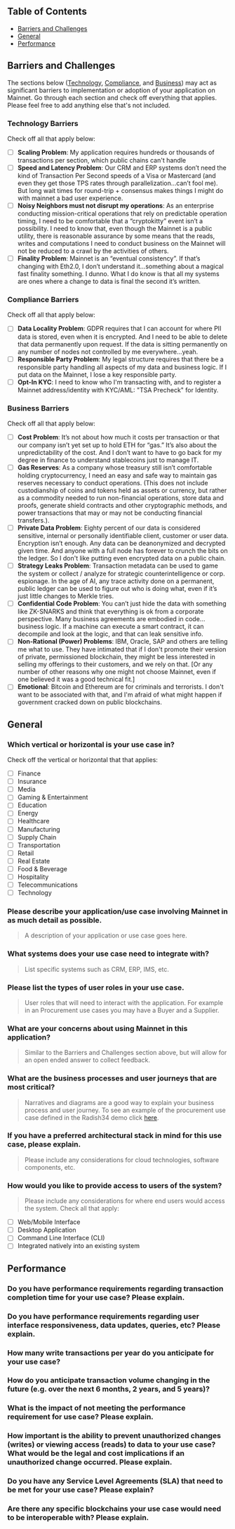 ## Table of Contents

* [Barriers and Challenges](https://github.com/EnvisionBlockchain/baseline/blob/specs/docs/Non-Functional%20Requirements%20Questionnaire.md#barriers-and-challenges)  
* [General](https://github.com/EnvisionBlockchain/baseline/blob/specs/docs/Non-Functional%20Requirements%20Questionnaire.md#general)  
* [Performance](https://github.com/EnvisionBlockchain/baseline/blob/specs/docs/Non-Functional%20Requirements%20Questionnaire.md#performance)  

## Barriers and Challenges
The sections below ([Technology](https://github.com/EnvisionBlockchain/baseline/blob/specs/docs/Non-Functional%20Requirements%20Questionnaire.md#technology-barriers), [Compliance](https://github.com/EnvisionBlockchain/baseline/blob/specs/docs/Non-Functional%20Requirements%20Questionnaire.md#compliance-barriers), and [Business](https://github.com/EnvisionBlockchain/baseline/blob/specs/docs/Non-Functional%20Requirements%20Questionnaire.md#business-barriers)) may act as significant barriers to implementation or adoption of your application on Mainnet. Go through each section and check off everything that applies. Please feel free to add anything else that's not included.

### Technology Barriers
Check off all that apply below:
- [ ] **Scaling Problem**: My application requires hundreds or thousands of transactions per section, which public chains can't handle
- [ ] **Speed and Latency Problem**: Our CRM and ERP systems don’t need the kind of Transaction Per Second speeds of a Visa or Mastercard (and even they get those TPS rates through parallelization...can’t fool me). But long wait times for round-trip + consensus makes things I might do with mainnet a bad user experience.
- [ ] **Noisy Neighbors must not disrupt my operations**: As an enterprise conducting mission-critical operations that rely on predictable operation timing, I need to be comfortable that a “cryptokitty” event isn’t a possibility. I need to know that, even though the Mainnet is a public utility, there is reasonable assurance by some means that the reads, writes and computations I need to conduct business on the Mainnet will not be reduced to a crawl by the activities of others.
- [ ] **Finality Problem**: Mainnet is an “eventual consistency”. If that’s changing with Eth2.0, I don’t understand it...something about a magical fast finality something. I dunno. What I do know is that all my systems are ones where a change to data is final the second it’s written.

### Compliance Barriers
Check off all that apply below:
- [ ] **Data Locality Problem**: GDPR requires that I can account for where PII data is stored, even when it is encrypted. And I need to be able to delete that data permanently upon request. If the data is sitting permanently on any number of nodes not controlled by me everywhere...yeah.
- [ ] **Responsible Party Problem**: My legal structure requires that there be a responsible party handling all aspects of my data and business logic. If I put data on the Mainnet, I lose a key responsible party.
- [ ] **Opt-In KYC**: I need to know who I'm transacting with, and to register a Mainnet address/identity with KYC/AML: "TSA Precheck" for Identity.

### Business Barriers
Check off all that apply below:
- [ ] **Cost Problem**: It’s not about how much it costs per transaction or that our company isn’t yet set up to hold ETH for “gas.” It’s also about the unpredictability of the cost. And I don’t want to have to go back for my degree in finance to understand stablecoins just to manage IT.
- [ ] **Gas Reserves**: As a company whose treasury still isn’t comfortable holding cryptocurrency, I need an easy and safe way to maintain gas reserves necessary to conduct operations. (This does not include custodianship of coins and tokens held as assets or currency, but rather as a commodity needed to run non-financial operations, store data and proofs, generate shield contracts and other cryptographic methods, and power transactions that may or may not be conducting financial transfers.).
- [ ] **Private Data Problem**: Eighty percent of our data is considered sensitive, internal or personally identifiable client, customer or user data. Encryption isn’t enough. Any data can be deanonymized and decrypted given time. And anyone with a full node has forever to crunch the bits on the ledger.  So I don't like putting even encrypted data on a public chain.
- [ ] **Strategy Leaks Problem**: Transaction metadata can be used to game the system or collect / analyze for strategic counterintelligence or corp. espionage. In the age of AI, any trace activity done on a permanent, public ledger can be used to figure out who is doing what, even if it’s just little changes to Merkle tries.
- [ ] **Confidential Code Problem**: You can’t just hide the data with something like ZK-SNARKS and think that everything is ok from a corporate perspective. Many business agreements are embodied in code... business logic. If a machine can execute a smart contract, it can decompile and look at the logic, and that can leak sensitive info.
- [ ] **Non-Rational (Power) Problems**: IBM, Oracle, SAP and others are telling me what to use. They have intimated that if I don't promote their version of private, permissioned blockchain, they might be less interested in selling my offerings to their customers, and we rely on that.  [Or any number of other reasons why one might not choose Mainnet, even if one believed it was a good technical fit.]
- [ ] **Emotional**: Bitcoin and Ethereum are for criminals and terrorists.  I don't want to be associated with that, and I'm afraid of what might happen if government cracked down on public blockchains.

## General

### Which vertical or horizontal is your use case in?
Check off the vertical or horizontal that that applies:
- [ ] Finance
- [ ] Insurance
- [ ] Media
- [ ] Gaming & Entertainment
- [ ] Education
- [ ] Energy
- [ ] Healthcare
- [ ] Manufacturing
- [ ] Supply Chain
- [ ] Transportation
- [ ] Retail
- [ ] Real Estate
- [ ] Food & Beverage
- [ ] Hospitality
- [ ] Telecommunications
- [ ] Technology

### Please describe your application/use case involving Mainnet in as much detail as possible.

> A description of your application or use case goes here. 

### What systems does your use case need to integrate with?

> List specific systems such as CRM, ERP, IMS, etc.

### Please list the types of user roles in your use case.

> User roles that will need to interact with the application. For example in an Procurement use cases you may have a Buyer and a Supplier.

### What are your concerns about using Mainnet in this application?

> Similar to the Barriers and Challenges section above, but will allow for an open ended answer to collect feedback.

### What are the business processes and user journeys that are most critical?

> Narratives and diagrams are a good way to explain your business process and user journey. To see an example of the procurement use case defined in the Radish34 demo click [here](https://docs.baseline-protocol.org/radish34/radish34-workflow).

### If you have a preferred architectural stack in mind for this use case, please explain.

> Please include any considerations for cloud technologies, software components, etc. 

### How would you like to provide access to users of the system?

> Please include any considerations for where end users would access the system. Check all that apply: 

- [ ] Web/Mobile Interface
- [ ] Desktop Application
- [ ] Command Line Interface (CLI)
- [ ] Integrated natively into an existing system

## Performance


### Do you have performance requirements regarding transaction completion time for your use case? Please explain.







### Do you have performance requirements regarding user interface responsiveness, data updates, queries, etc? Please explain.



### How many write transactions per year do you anticipate for your use case?



### How do you anticipate transaction volume changing in the future (e.g. over the next 6 months, 2 years, and 5 years)?



### What is the impact of not meeting the performance requirement for use case? Please explain.



### How important is the ability to prevent unauthorized changes (writes) or viewing access (reads) to data to your use case? What would be the legal and cost implications if an unauthorized change occurred. Please explain.



### Do you have any Service Level Agreements (SLA) that need to be met for your use case? Please explain?



### Are there any specific blockchains your use case would need to be interoperable with? Please explain.







